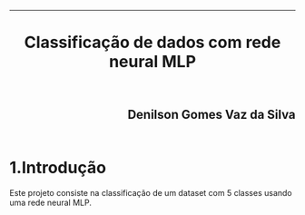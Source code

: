 ﻿***
<h1 align="center" >Classificação de dados com rede neural MLP

<br>
<br>

<h2 align="right">Denilson Gomes Vaz da Silva<br>
<br>

1.Introdução
==========

<p>Este projeto consiste na classificação de um dataset com 5 classes usando uma rede neural MLP.<p/>
